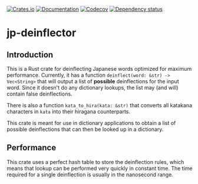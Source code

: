 [![Crates.io](https://img.shields.io/crates/v/jp-deinflector.svg)](https://crates.io/crates/jp-deinflector)
[![Documentation](https://docs.rs/jp-deinflector/badge.svg)](https://docs.rs/jp-deinflector/)
[![Codecov](https://codecov.io/github/btrkeks/jp-deinflector/coverage.svg?branch=main)](https://codecov.io/gh/btrkeks/jp-deinflector)
[![Dependency status](https://deps.rs/repo/github/btrkeks/jp-deinflector/status.svg)](https://deps.rs/repo/github/btrkeks/jp-deinflector)

# jp-deinflector

## Introduction
This is a Rust crate for deinflecting Japanese words optimized for 
maximum performance. 
Currently, it has a function `deinflect(word: &str) -> Vec<String>` 
that will output a list of **possible** deinflections 
for the input word. Since it doesn't do any dictionary lookups,
the list may (and will) contain false deinflections.

There is also a function `kata_to_hira(kata: &str)` that converts
all katakana characters in `kata` into their hiragana counterparts.

This crate is meant for use in dictionary applications to obtain a list of
possible deinflections that can then be looked up in a dictionary.

## Performance
This crate uses a perfect hash table to store the deinflection rules, 
which means that lookup can be performed very quickly in constant time.
The time required for a single deinflection is usually in the
nanosecond range.
